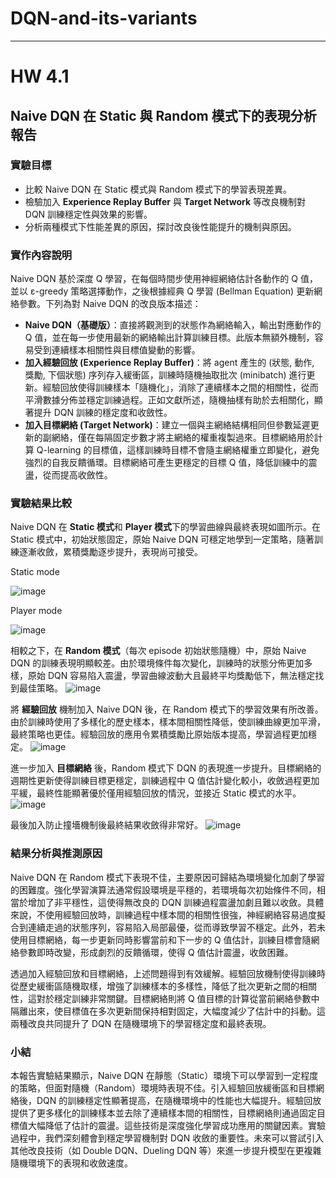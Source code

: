 # DQN-and-its-variants

---

# HW 4.1
## Naive DQN 在 Static 與 Random 模式下的表現分析報告

### 實驗目標

* 比較 Naive DQN 在 Static 模式與 Random 模式下的學習表現差異。
* 檢驗加入 **Experience Replay Buffer** 與 **Target Network** 等改良機制對 DQN 訓練穩定性與效果的影響。
* 分析兩種模式下性能差異的原因，探討改良後性能提升的機制與原因。

### 實作內容說明

Naive DQN 基於深度 Q 學習，在每個時間步使用神經網絡估計各動作的 Q 值，並以 ε-greedy 策略選擇動作，之後根據經典 Q 學習 (Bellman Equation) 更新網絡參數。下列為對 Naive DQN 的改良版本描述：

* **Naive DQN（基礎版）**：直接將觀測到的狀態作為網絡輸入，輸出對應動作的 Q 值，並在每一步使用最新的網絡輸出計算訓練目標。此版本無額外機制，容易受到連續樣本相關性與目標值變動的影響。
* **加入經驗回放 (Experience Replay Buffer)**：將 agent 產生的 (狀態, 動作, 獎勵, 下個狀態) 序列存入緩衝區，訓練時隨機抽取批次 (minibatch) 進行更新。經驗回放使得訓練樣本「隨機化」，消除了連續樣本之間的相關性，從而平滑數據分佈並穩定訓練過程。正如文獻所述，隨機抽樣有助於去相關化，顯著提升 DQN 訓練的穩定度和收斂性。
* **加入目標網絡 (Target Network)**：建立一個與主網絡結構相同但參數延遲更新的副網絡，僅在每隔固定步數才將主網絡的權重複製過來。目標網絡用於計算 Q-learning 的目標值，這樣訓練時目標不會隨主網絡權重立即變化，避免強烈的自我反饋循環。目標網絡可產生更穩定的目標 Q 值，降低訓練中的震盪，從而提高收斂性。

### 實驗結果比較

Naive DQN 在 **Static 模式**和 **Player 模式**下的學習曲線與最終表現如圖所示。在 Static 模式中，初始狀態固定，原始 Naive DQN 可穩定地學到一定策略，隨著訓練逐漸收斂，累積獎勵逐步提升，表現尚可接受。

Static mode

![image](https://github.com/user-attachments/assets/8ab52a2b-edfd-45ae-b9dc-fd84812e106d) 

Player mode

![image](https://github.com/user-attachments/assets/3c177642-c9cb-4122-a006-ad1ae780837c) 


相較之下，在 **Random 模式**（每次 episode 初始狀態隨機）中，原始 Naive DQN 的訓練表現明顯較差。由於環境條件每次變化，訓練時的狀態分佈更加多樣，原始 DQN 容易陷入震盪，學習曲線波動大且最終平均獎勵低下，無法穩定找到最佳策略。
![image](https://github.com/user-attachments/assets/50be9bb5-744e-4472-b19c-de1eb24b6201)


將 **經驗回放** 機制加入 Naive DQN 後，在 Random 模式下的學習效果有所改善。由於訓練時使用了多樣化的歷史樣本，樣本間相關性降低，使訓練曲線更加平滑，最終策略也更佳。經驗回放的應用令累積獎勵比原始版本提高，學習過程更加穩定。
![image](https://github.com/user-attachments/assets/e16a4ce7-3666-4255-ba0d-2abaa7cd6b31)


進一步加入 **目標網絡** 後，Random 模式下 DQN 的表現進一步提升。目標網絡的週期性更新使得訓練目標更穩定，訓練過程中 Q 值估計變化較小，收斂過程更加平緩，最終性能顯著優於僅用經驗回放的情況，並接近 Static 模式的水平。
![image](https://github.com/user-attachments/assets/cde8e4e9-a858-4132-a344-734090623cf0)

最後加入防止撞墻機制後最終結果收斂得非常好。
![image](https://github.com/user-attachments/assets/1ce2b0a4-6416-4930-893e-6cb37d6bc97c)


### 結果分析與推測原因

Naive DQN 在 Random 模式下表現不佳，主要原因可歸結為環境變化加劇了學習的困難度。強化學習演算法通常假設環境是平穩的，若環境每次初始條件不同，相當於增加了非平穩性，這使得無改良的 DQN 訓練過程震盪加劇且難以收斂。具體來說，不使用經驗回放時，訓練過程中樣本間的相關性很強，神經網絡容易過度擬合到連續走過的狀態序列，容易陷入局部最優，從而導致學習不穩定。此外，若未使用目標網絡，每一步更新同時影響當前和下一步的 Q 值估計，訓練目標會隨網絡參數即時改變，形成劇烈的反饋循環，使得 Q 值估計震盪，收斂困難。

透過加入經驗回放和目標網絡，上述問題得到有效緩解。經驗回放機制使得訓練時從歷史緩衝區隨機取樣，增強了訓練樣本的多樣性，降低了批次更新之間的相關性，這對於穩定訓練非常關鍵。目標網絡則將 Q 值目標的計算從當前網絡參數中隔離出來，使目標值在多次更新間保持相對固定，大幅度減少了估計中的抖動。這兩種改良共同提升了 DQN 在隨機環境下的學習穩定度和最終表現。

### 小結

本報告實驗結果顯示，Naive DQN 在靜態（Static）環境下可以學習到一定程度的策略，但面對隨機（Random）環境時表現不佳。引入經驗回放緩衝區和目標網絡後，DQN 的訓練穩定性顯著提高，在隨機環境中的性能也大幅提升。經驗回放提供了更多樣化的訓練樣本並去除了連續樣本間的相關性，目標網絡則通過固定目標值大幅降低了估計的震盪。這些技術是深度強化學習成功應用的關鍵因素。實驗過程中，我們深刻體會到穩定學習機制對 DQN 收斂的重要性。未來可以嘗試引入其他改良技術（如 Double DQN、Dueling DQN 等）來進一步提升模型在更複雜隨機環境下的表現和收斂速度。

